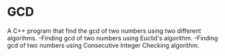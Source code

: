 # GCD

A C++ program that find the gcd of two numbers using two different algorihms.
-Finding gcd of two numbers using Euclid's algorithm.
-Finding gcd of two numbers using Consecutive Integer Checking algorithm.
